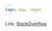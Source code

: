 ```yaml
---
tags: wip, regex
---
```

Link: [StackOverflow](https://stackoverflow.com/questions/201323/how-to-validate-an-email-address-using-a-regular-expression/201378#201378)

# 